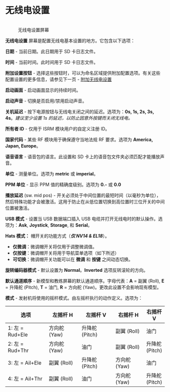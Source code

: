 # 无线电设置

<figure><img src="//edgetx-static.zkl2333.com/RadioSetup.png" alt=""><figcaption><p>无线电设置屏幕</p></figcaption></figure>

**无线电设置** 屏幕是配置无线电基本设置的地方。它包含以下选项：

**日期** - 当前日期。此日期用于 SD 卡日志文件。

**时间** - 当前时间。此时间用于 SD 卡日志文件。

**附加设置按钮** - 选择这些按钮时，可以为命名区域提供附加配置选项。有关这些配置设置的更多信息，请参见下一页 - [附加无线电设置](additional-radio-settings.md)

**启动画面** - 启动画面显示的持续时间。

**启动声音** - 切换是否启用/禁用启动声音。

**关机延迟** - 按下电源按钮与无线电关闭之间的延迟。选项为：**0s, 1s, 2s, 3s, 4s**。_建议至少设置 1s 的延迟，以防止因意外按键而关闭无线电。_

**所有者 ID** - 仅用于 ISRM 模块用户的自定义注册 ID。

**国家代码** - 某些 RF 模块用于确保遵守当地法规 RF 要求。选项为 **America, Japan, Europe**。

**语音语言** - 语音包的语言。此设置和 SD 卡上的语音包文件夹必须匹配才能播放声音。

**单位** - 测量单位。选项为 **metric** 或 **imperial**。

**PPM 单位** - 显示 PPM 值的精确度级别。选项为 **0.-** 或 **0.0**

**播放延迟** (sw. mid pos) - 开关必须处于中间位置的最短时间（以毫秒为单位），然后特殊功能才会被激活。这用于防止在从低位置切换到高位置时三位开关的中间位置被激活。

**USB 模式** - 设置当 USB 数据端口插入 USB 电缆并打开无线电时的默认操作。选项为：**Ask**, **Joystick**, **Storage**, 和 **Serial**。

**Hats 模式：** 帽开关的功能方式（_**仅 NV14 & EL18**_）。

* **仅微调**：微调帽开关将仅用于调整微调值。
* **仅按键**：微调帽开关将用于导航菜单选项（如下所述）
* **可切换**：微调帽开关功能可以在 **微调** 和 **按键** 之间动态切换。

**旋转编码器模式** - 默认设置为 **Normal**。**Inverted** 选项反转滚轮的方向。

**默认通道顺序** - 新模型和教练屏幕的默认通道顺序。字母代表：**A** = 副翼 (Roll), **E** = 升降舵 (Pitch), **T** = 油门, **R** = 方向舵 (Yaw)。更改此设置不会影响现有模型。

**模式** - 发射机将使用的摇杆模式。由左摇杆执行的动作定义。选项为：

<table><thead><tr><th width="181">选项</th><th width="148">左摇杆 H</th><th width="149">左摇杆 V</th><th width="133">右摇杆 H</th><th>右摇杆 V</th></tr></thead><tbody><tr><td>1: 左 = Rud+Ele </td><td>方向舵 (Yaw)</td><td>升降舵 (Pitch)</td><td>副翼 (Roll)</td><td>油门</td></tr><tr><td>2: 左 = Rud+Thr</td><td>方向舵 (Yaw)</td><td>油门</td><td>副翼 (Roll)</td><td>升降舵 (Pitch)</td></tr><tr><td>3: 左 = Ail+Ele</td><td>副翼 (Roll)</td><td>升降舵 (Pitch)</td><td>方向舵 (Yaw)</td><td>油门</td></tr><tr><td>4: 左 = Ail+Thr</td><td>副翼 (Roll)</td><td>油门</td><td>方向舵 (Yaw)</td><td>升降舵 (Pitch)</td></tr></tbody></table>